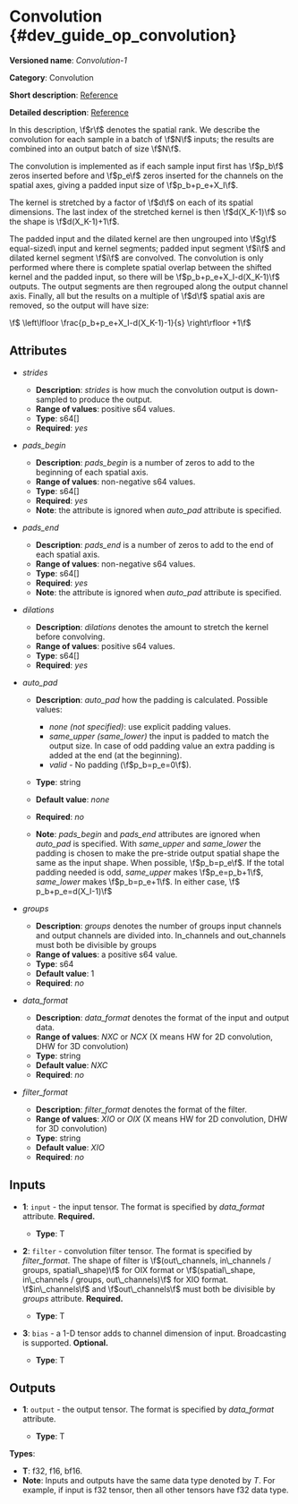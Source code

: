 # Convolution {#dev_guide_op_convolution}

**Versioned name**: *Convolution-1*

**Category**: Convolution

**Short description**: [Reference](http://caffe.berkeleyvision.org/tutorial/layers/convolution.html)

**Detailed description**: [Reference](ttp://cs231n.github.io/convolutional-networks/#conv)

In this description, \f$r\f$ denotes the spatial rank. We describe the
convolution for each sample in a batch of \f$N\f$ inputs; the results are
combined into an output batch of size \f$N\f$.

The convolution is implemented as if each sample input first has \f$p_b\f$
zeros inserted before and \f$p_e\f$ zeros inserted for the channels on the
spatial axes, giving a padded input size of \f$p_b+p_e+X_I\f$.

The kernel is stretched by a factor of \f$d\f$ on each of its spatial dimensions.
The last index of the stretched kernel is then \f$d(X_K-1)\f$ so the shape is
\f$d(X_K-1)+1\f$.

The padded input and the dilated kernel are then ungrouped into \f$g\f$
equal-sized\ input and kernel segments; padded input segment \f$i\f$ and dilated
kernel segment \f$i\f$ are convolved. The convolution is only performed where
there is complete spatial overlap between the shifted kernel and the padded
input, so there will be \f$p_b+p_e+X_I-d(X_K-1)\f$ outputs. The output segments
are then regrouped along the output channel axis. Finally, all but the results
on a multiple of \f$d\f$ spatial axis are removed, so the output will have size:

  \f$ \left\lfloor \frac{p_b+p_e+X_I-d(X_K-1)-1}{s} \right\rfloor +1\f$

## Attributes

* *strides*

  * **Description**: *strides* is how much the convolution output is
    down-sampled to produce the output.
  * **Range of values**: positive s64 values.
  * **Type**: s64[]
  * **Required**: *yes*

* *pads_begin*

  * **Description**: *pads_begin* is a number of zeros to add to the beginning
    of each spatial axis.
  * **Range of values**: non-negative s64 values.
  * **Type**: s64[]
  * **Required**: *yes*
  * **Note**: the attribute is ignored when *auto_pad* attribute is specified.

* *pads_end*

  * **Description**: *pads_end* is a number of zeros to add to the end of each
    spatial axis.
  * **Range of values**: non-negative s64 values.
  * **Type**: s64[]
  * **Required**: *yes*
  * **Note**: the attribute is ignored when *auto_pad* attribute is specified.

* *dilations*

  * **Description**: *dilations* denotes the amount to stretch the kernel before
    convolving.
  * **Range of values**: positive s64 values.
  * **Type**: s64[]
  * **Required**: *yes*

* *auto_pad*

  * **Description**: *auto_pad* how the padding is calculated. Possible values:

    * *none (not specified)*: use explicit padding values.
    * *same_upper (same_lower)* the input is padded to match the output size. In
      case of odd padding value an extra padding is added at the end (at the
      beginning).
    * *valid* - No padding (\f$p_b=p_e=0\f$).

  * **Type**: string
  * **Default value**: *none*
  * **Required**: *no*
  * **Note**: *pads_begin* and *pads_end* attributes are ignored when *auto_pad*
    is specified. With *same_upper* and *same_lower* the padding is chosen to
    make the pre-stride output spatial shape the same as the input shape. When
    possible, \f$p_b=p_e\f$. If the total padding needed is odd, *same_upper*
    makes \f$p_e=p_b+1\f$, *same_lower* makes \f$p_b=p_e+1\f$. In either case,
    \f$ p_b+p_e=d(X_I-1)\f$

* *groups*

  * **Description**: *groups* denotes the number of groups input channels and
    output channels are divided into. In_channels and out_channels must both be
    divisible by groups
  * **Range of values**: a positive s64 value.
  * **Type**: s64
  * **Default value**: 1
  * **Required**: *no*

* *data_format*

  * **Description**: *data_format* denotes the format of the input and output
    data.
  * **Range of values**: *NXC* or *NCX* (X means HW for 2D convolution, DHW for
    3D convolution)
  * **Type**: string
  * **Default value**: *NXC*
  * **Required**: *no*

* *filter_format*

  * **Description**: *filter_format* denotes the format of the filter.
  * **Range of values**: *XIO* or *OIX* (X means HW for 2D convolution, DHW for
    3D convolution)
  * **Type**: string
  * **Default value**: *XIO*
  * **Required**: *no*

## Inputs

* **1**: ``input`` - the input tensor. The format is specified by
  *data_format* attribute. **Required.**

  * **Type**: T

* **2**: ``filter`` - convolution filter tensor. The format is specified by
  *filter_format*. The shape of filter is
  \f$(out\_channels, in\_channels / groups, spatial\_shape)\f$ for OIX format or
  \f$(spatial\_shape, in\_channels / groups, out\_channels)\f$ for XIO format.
  \f$in\_channels\f$ and \f$out\_channels\f$ must both be divisible by *groups*
  attribute. **Required.**

  * **Type**: T

* **3**: ``bias`` - a 1-D tensor adds to channel dimension of input.
  Broadcasting is supported. **Optional.**

  * **Type**: T

## Outputs

* **1**: ``output`` - the output tensor. The format is specified by
  *data_format* attribute.

  * **Type**: T

**Types**:

* **T**: f32, f16, bf16.
* **Note**: Inputs and outputs have the same data type denoted by *T*. For
  example, if input is f32 tensor, then all other tensors have f32 data type.
